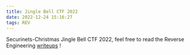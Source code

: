 ```yaml
---
title: Jingle Bell CTF 2022
date: 2022-12-24 15:16:27
tags: REV
---
```



Securinets-Christmas Jingle Bell CTF 2022, feel free to read the Reverse Engineering [writeups](../Securinets-Christmas) !
